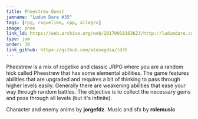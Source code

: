 ```yaml
---
title: Pheestrew Quest
jamname: "Ludum Dare #35"
tags: [rpg, roguelike, cpp, allegro]
image: phee
link_ld: https://web.archive.org/web/20170918163623/http://ludumdare.com/compo/ludum-dare-35/?action=preview&uid=44038
type: jam
order: 30
link_github: https://github.com/alesegdia/ld35
---
```


Pheestrew is a mix of rogelike and classic JRPG where you are a random hick called Pheestrew
that has some elemental abilities. The game features abilities that are upgraded and requires
a bit of thinking to pass through higher levels easily. Generally there are weakening abilities
that ease your way through random battles. The objective is to collect the necessary gems and
pass through all levels (but it's infinite).

Character and enemy anims by **jorgefdz**. Music and sfx by **rolemusic**

